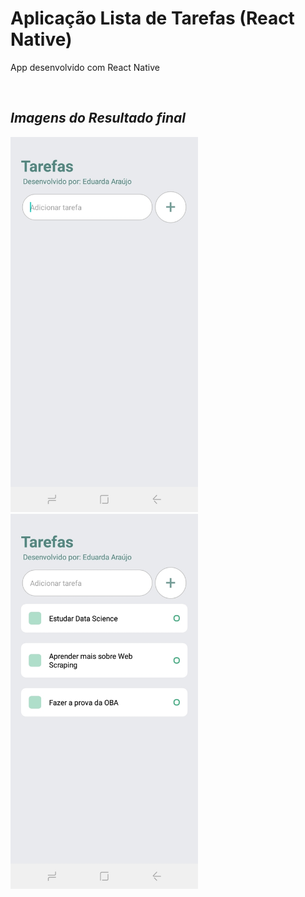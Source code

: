 # Aplicação Lista de Tarefas (React Native)
App desenvolvido com React Native

</br> 

## _Imagens do Resultado final_

<div align=left>
<img width= "300" height= "600" src="https://github.com/MariaE-duarda/Imagens/blob/main/Screenshot_20220515-083209-1.jpg?raw=true" />
<img width= "300" height= "600" src="https://github.com/MariaE-duarda/Imagens/blob/main/Screenshot_20220515-083601-1.jpg?raw=true" />
</div>
